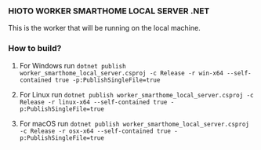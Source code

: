 ### HIOTO WORKER SMARTHOME LOCAL SERVER .NET

This is the worker that will be running on the local machine.

### How to build?

1. For Windows run `dotnet publish worker_smarthome_local_server.csproj -c Release -r win-x64 --self-contained true -p:PublishSingleFile=true`

2. For Linux run `dotnet publish worker_smarthome_local_server.csproj -c Release -r linux-x64 --self-contained true -p:PublishSingleFile=true`

3. For macOS run `dotnet publish worker_smarthome_local_server.csproj -c Release -r osx-x64 --self-contained true -p:PublishSingleFile=true`
